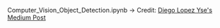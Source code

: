 Computer_Vision_Object_Detection.ipynb -> Credit: [Diego Lopez Yse's Medium Post](https://lopezyse.medium.com/computer-vision-object-detection-with-python-14b241f97fd8)
